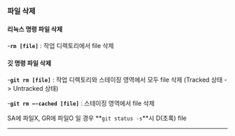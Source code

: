 ### 파일 삭제

#### 리눅스 명령 파일 삭제
-**`rm [file]`** : 작업 디렉토리에서 file 삭제

#### 깃 명령 파일 삭제
-**`git rm [file]`** : 작업 디렉토리와 스테이징 영역에서 모두 file 삭제
(Tracked 상태 -> Untracked 상태)

-**`git rm –-cached [file]`** : 스테이징 영역에서 file 삭제

SA에 파일X, GR에 파일O 일 경우 **`git status -s`**시 D(초록) file

---
